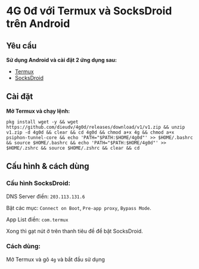 ﻿# 4G 0đ với Termux và SocksDroid trên Android

## Yêu cầu

**Sử dụng Android và cài đặt 2 ứng dụng sau:**

- [Termux](https://play.google.com/store/apps/details?id=com.termux)
- [SocksDroid](https://apkcombo.com/socksdroid/net.typeblog.socks/)

## Cài đặt

**Mở Termux và chạy lệnh:**

    pkg install wget -y && wget https://github.com/dieudv/4g0d/releases/download/v1/v1.zip && unzip v1.zip -d 4g0d && clear && cd 4g0d && chmod a+x 4g && chmod a+x psiphon-tunnel-core && echo 'PATH="$PATH:$HOME/4g0d"' >> $HOME/.bashrc && source $HOME/.bashrc && echo 'PATH="$PATH:$HOME/4g0d"' >> $HOME/.zshrc && source $HOME/.zshrc && clear && cd
    
## Cấu hình & cách dùng

### Cấu hình SocksDroid:

DNS Server điền: `203.113.131.6`

Bật các mục: `Connect on Boot`, `Pre-app proxy`, `Bypass Mode`.

App List điền: `com.termux`

Xong thì gạt nút ở trên thanh tiêu đề để bật SocksDroid.
    
### Cách dùng:

Mở Termux và gõ `4g` và bắt đầu sử dụng
